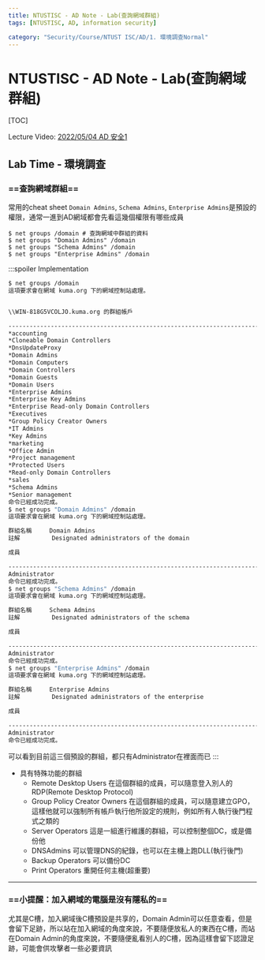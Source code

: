 ```yaml
---
title: NTUSTISC - AD Note - Lab(查詢網域群組)
tags: [NTUSTISC, AD, information security]

category: "Security/Course/NTUST ISC/AD/1. 環境調查Normal"
---
```


# NTUSTISC - AD Note - Lab(查詢網域群組)
[TOC]

Lecture Video: [2022/05/04 AD 安全1](https://youtu.be/Cv2gNQkDM8Q?si=SycYwgWohlu97dc3)

## Lab Time - 環境調查

### ==查詢網域群組==
常用的cheat sheet
`Domain Admins`, `Schema Admins`, `Enterprise Admins`是預設的權限，通常一進到AD網域都會先看這幾個權限有哪些成員
```bash!
$ net groups /domain # 查詢網域中群組的資料
$ net groups "Domain Admins" /domain
$ net groups "Schema Admins" /domain
$ net groups "Enterprise Admins" /domain
```
:::spoiler Implementation
```bash
$ net groups /domain
這項要求會在網域 kuma.org 下的網域控制站處理。


\\WIN-818G5VCOLJO.kuma.org 的群組帳戶

-------------------------------------------------------------------------------
*accounting
*Cloneable Domain Controllers
*DnsUpdateProxy
*Domain Admins
*Domain Computers
*Domain Controllers
*Domain Guests
*Domain Users
*Enterprise Admins
*Enterprise Key Admins
*Enterprise Read-only Domain Controllers
*Executives
*Group Policy Creator Owners
*IT Admins
*Key Admins
*marketing
*Office Admin
*Project management
*Protected Users
*Read-only Domain Controllers
*sales
*Schema Admins
*Senior management
命令已經成功完成。
$ net groups "Domain Admins" /domain
這項要求會在網域 kuma.org 下的網域控制站處理。

群組名稱     Domain Admins
註解         Designated administrators of the domain

成員

-------------------------------------------------------------------------------
Administrator
命令已經成功完成。
$ net groups "Schema Admins" /domain
這項要求會在網域 kuma.org 下的網域控制站處理。

群組名稱     Schema Admins
註解         Designated administrators of the schema

成員

-------------------------------------------------------------------------------
Administrator
命令已經成功完成。
$ net groups "Enterprise Admins" /domain
這項要求會在網域 kuma.org 下的網域控制站處理。

群組名稱     Enterprise Admins
註解         Designated administrators of the enterprise

成員

-------------------------------------------------------------------------------
Administrator
命令已經成功完成。
```
可以看到目前這三個預設的群組，都只有Administrator在裡面而已
:::
* 具有特殊功能的群組
    * Remote Desktop Users
    在這個群組的成員，可以隨意登入別人的RDP(Remote Desktop Protocol)
    * Group Policy Creator Owners
    在這個群組的成員，可以隨意建立GPO，這樣他就可以強制所有帳戶執行他所設定的規則，例如所有人執行後門程式之類的
    * Server Operators
    這是一組進行維護的群組，可以控制整個DC，或是備份他
    * DNSAdmins
    可以管理DNS的紀錄，也可以在主機上跑DLL(執行後門)
    * Backup Operators
    可以備份DC
    * Print Operators
    重開任何主機(超重要)

---

### ==小提醒：加入網域的電腦是沒有隱私的==
尤其是C槽，加入網域後C槽預設是共享的，Domain Admin可以任意查看，但是會留下足跡，所以站在加入網域的角度來說，不要隨便放私人的東西在C槽，而站在Domain Admin的角度來說，不要隨便亂看別人的C槽，因為這樣會留下認證足跡，可能會供攻擊者一些必要資訊